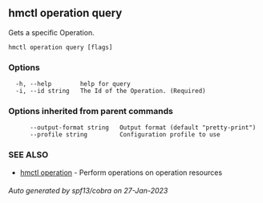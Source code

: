## hmctl operation query

Gets a specific Operation.

```
hmctl operation query [flags]
```

### Options

```
  -h, --help        help for query
  -i, --id string   The Id of the Operation. (Required)
```

### Options inherited from parent commands

```
      --output-format string   Output format (default "pretty-print")
      --profile string         Configuration profile to use
```

### SEE ALSO

* [hmctl operation](hmctl_operation.md)	 - Perform operations on operation resources

###### Auto generated by spf13/cobra on 27-Jan-2023
